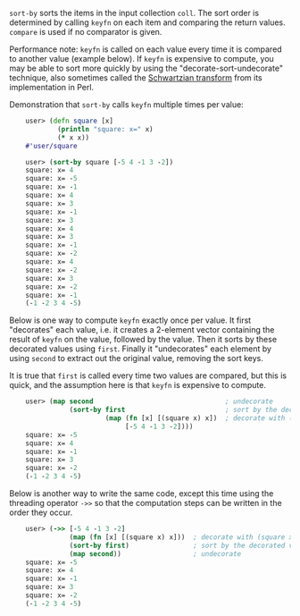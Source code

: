 `sort-by` sorts the items in the input collection `coll`.  The sort
order is determined by calling `keyfn` on each item and comparing the
return values.  `compare` is used if no comparator is given.

Performance note: `keyfn` is called on each value every time it is
compared to another value (example below).  If `keyfn` is expensive to
compute, you may be able to sort more quickly by using the
"decorate-sort-undecorate" technique, also sometimes called the
[Schwartzian transform][Schwartzian_transform] from its implementation
in Perl.

[Schwartzian_transform]: http://en.wikipedia.org/wiki/Schwartzian_transform

Demonstration that `sort-by` calls `keyfn` multiple times per value:

```clojure
    user> (defn square [x]
            (println "square: x=" x)
            (* x x))
    #'user/square

    user> (sort-by square [-5 4 -1 3 -2])
    square: x= 4
    square: x= -5
    square: x= -1
    square: x= 4
    square: x= 3
    square: x= -1
    square: x= 3
    square: x= 4
    square: x= 3
    square: x= -1
    square: x= -2
    square: x= 4
    square: x= -2
    square: x= 3
    square: x= -2
    square: x= -1
    (-1 -2 3 4 -5)
```

Below is one way to compute `keyfn` exactly once per value.  It first
"decorates" each value, i.e. it creates a 2-element vector containing
the result of `keyfn` on the value, followed by the value.  Then it
sorts by these decorated values using `first`.  Finally it
"undecorates" each element by using `second` to extract out the
original value, removing the sort keys.

It is true that `first` is called every time two values are compared,
but this is quick, and the assumption here is that `keyfn` is
expensive to compute.

```clojure
    user> (map second                                 ; undecorate
               (sort-by first                         ; sort by the decorated value
                        (map (fn [x] [(square x) x])  ; decorate with (square x)
                             [-5 4 -1 3 -2])))
    square: x= -5
    square: x= 4
    square: x= -1
    square: x= 3
    square: x= -2
    (-1 -2 3 4 -5)
```

Below is another way to write the same code, except this time using
the threading operator `->>` so that the computation steps can be
written in the order they occur.

```clojure
    user> (->> [-5 4 -1 3 -2]
               (map (fn [x] [(square x) x]))  ; decorate with (square x)
               (sort-by first)                ; sort by the decorated value
               (map second))                  ; undecorate
    square: x= -5
    square: x= 4
    square: x= -1
    square: x= 3
    square: x= -2
    (-1 -2 3 4 -5)
```
